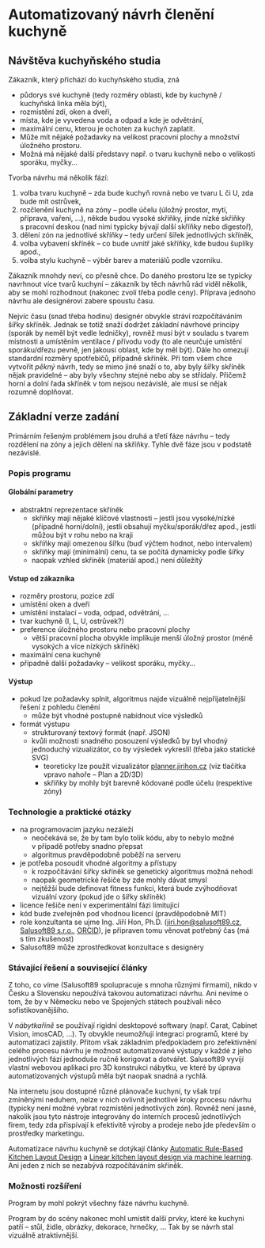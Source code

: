 # Automatizovaný návrh členění kuchyně

## Návštěva kuchyňského studia

Zákazník, který přichází do kuchyňského studia, zná

- půdorys své kuchyně (tedy rozměry oblasti, kde by kuchyně / kuchyňská linka měla být),
- rozmístění zdí, oken a dveří,
- místa, kde je vyvedena voda a odpad a kde je odvětrání,
- maximální cenu, kterou je ochoten za kuchyň zaplatit.
- Může mít nějaké požadavky na velikost pracovní plochy a množství úložného prostoru.
- Možná má nějaké další představy např. o tvaru kuchyně nebo o velikosti sporáku, myčky…

Tvorba návrhu má několik fází:

1. volba tvaru kuchyně – zda bude kuchyň rovná nebo ve tvaru L či U, zda bude mít ostrůvek,
2. rozčlenění kuchyně na zóny – podle účelu (úložný prostor, mytí, příprava, vaření, …), někde budou vysoké skříňky, jinde nízké skříňky s pracovní deskou (nad nimi typicky bývají další skříňky nebo digestoř),
3. dělení zón na jednotlivé skříňky – tedy určení šířek jednotlivých skříněk,
4. volba vybavení skříněk – co bude uvnitř jaké skříňky, kde budou šuplíky apod.,
5. volba stylu kuchyně – výběr barev a materiálů podle vzorníku.

Zákazník mnohdy neví, co přesně chce. Do daného prostoru lze se typicky navrhnout více tvarů kuchyní – zákazník by těch návrhů rád viděl několik, aby se mohl rozhodnout (nakonec zvolí třeba podle ceny). Příprava jednoho návrhu ale designérovi zabere spoustu času.

Nejvíc času (snad třeba hodinu) designér obvykle stráví rozpočítáváním šířky skříněk. Jednak se totiž snaží dodržet základní návrhové principy (sporák by neměl být vedle ledničky), rovněž musí být v souladu s tvarem místnosti a umístěním ventilace / přívodu vody (to ale neurčuje umístění sporáku/dřezu pevně, jen jakousi oblast, kde by měl být). Dále ho omezují standardní rozměry spotřebičů, případně skříněk. Při tom všem chce vytvořit *pěkný* návrh, tedy se mimo jiné snaží o to, aby byly šířky skříněk nějak pravidelné – aby byly všechny stejné nebo aby se střídaly. Přičemž horní a dolní řada skříněk v tom nejsou nezávislé, ale musí se nějak rozumně doplňovat.

## Základní verze zadání

Primárním řešeným problémem jsou druhá a třetí fáze návrhu – tedy rozdělení na zóny a jejich dělení na skříňky. Tyhle dvě fáze jsou v podstatě nezávislé.

### Popis programu

#### Globální parametry

- abstraktní reprezentace skříněk
	- skříňky mají nějaké klíčové vlastnosti – jestli jsou vysoké/nízké (případně horní/dolní), jestli obsahují myčku/sporák/dřez apod., jestli můžou být v rohu nebo na kraji
	- skříňky mají omezenou šířku (buď výčtem hodnot, nebo intervalem)
	- skříňky mají (minimální) cenu, ta se počítá dynamicky podle šířky
	- naopak vzhled skříněk (materiál apod.) není důležitý

#### Vstup od zákazníka

- rozměry prostoru, pozice zdí
- umístění oken a dveří
- umístění instalací – voda, odpad, odvětrání, …
- tvar kuchyně (I, L, U, ostrůvek?)
- preference úložného prostoru nebo pracovní plochy
	- větší pracovní plocha obvykle implikuje menší úložný prostor (méně vysokých a více nízkých skříněk)
- maximální cena kuchyně
- případně další požadavky – velikost sporáku, myčky…

#### Výstup

- pokud lze požadavky splnit, algoritmus najde vizuálně nejpřijatelnější řešení z pohledu členění
	- může být vhodné postupně nabídnout více výsledků
- formát výstupu
	- strukturovaný textový formát (např. JSON)
	- kvůli možnosti snadného posouzení výsledků by byl vhodný jednoduchý vizualizátor, co by výsledek vykreslil (třeba jako statické SVG)
		- teoreticky lze použít vizualizátor [planner.jirihon.cz](http://planner.jirihon.cz/) (viz tlačítka vpravo nahoře – Plan a 2D/3D)
		- skříňky by mohly být barevně kódované podle účelu (respektive zóny)

### Technologie a praktické otázky

- na programovacím jazyku nezáleží
	- neočekává se, že by tam bylo tolik kódu, aby to nebylo možné v případě potřeby snadno přepsat
	- algoritmus pravděpodobně poběží na serveru
- je potřeba posoudit vhodné algoritmy a přístupy
	- k rozpočítávání šířky skříněk se genetický algoritmus možná nehodí
	- naopak geometrické řešiče by zde mohly dávat smysl
	- nejtěžší bude definovat fitness funkci, která bude zvýhodňovat vizuální vzory (pokud jde o šířky skříněk)
- licence řešiče není v experimentální fázi limitující
- kód bude zveřejněn pod vhodnou licencí (pravděpodobně MIT)
- role konzultanta se ujme Ing. Jiří Hon, Ph.D. ([jiri.hon@salusoft89.cz](mailto:jiri.hon@salusoft89.cz), [Salusoft89 s.r.o.](http://www.salusoft89.cz/), [ORCID](https://orcid.org/0000-0002-3321-9629)), je připraven tomu věnovat potřebný čas (má s tím zkušenost)
- Salusoft89 může zprostředkovat konzultace s designéry

### Stávající řešení a související články

Z toho, co víme (Salusoft89 spolupracuje s mnoha různými firmami), nikdo v Česku a Slovensku nepoužívá takovou automatizaci návrhu. Ani nevíme o tom, že by v Německu nebo ve Spojených státech používali něco sofistikovanějšího.

V *nábytkařině* se používají rigidní desktopové softwary (např. Carat, Cabinet Vision, imosCAD, …). Ty obvykle neumožňují integraci programů, které by automatizaci zajistily. Přitom však základním předpokladem pro zefektivnění celého procesu návrhu je možnost automatizované výstupy v každé z jeho jednotlivých fází jednoduše ručně korigovat a dotvářet. Salusoft89 vyvíjí vlastní webovou aplikaci pro 3D konstrukci nábytku, ve které by úprava automatizovaných výstupů měla být naopak snadná a rychlá.

Na internetu jsou dostupné různé plánovače kuchyní, ty však trpí zmíněnými neduhem, nelze v nich ovlivnit jednotlivé kroky procesu návrhu (typicky není možné vybrat rozmístění jednotlivých zón). Rovněž není jasné, nakolik jsou tyto nástroje integrovány do interních procesů jednotlivých firem, tedy zda přispívají k efektivitě výroby a prodeje nebo jde především o prostředky marketingu.

Automatizace návrhu kuchyně se dotýkají články [Automatic Rule-Based Kitchen Layout Design](https://scholar.google.com/scholar_lookup?title=Automatic+Rule-Based+Kitchen+Layout+Design&author=Pejic+P&author=Mikic+M&author=Milovanovic+J&publication+year=2019) a [Linear kitchen layout design via machine learning](https://www.cambridge.org/core/journals/ai-edam/article/linear-kitchen-layout-design-via-machine-learning/04FD1D9B1D72A4355EB7C3B3B2578F4F). Ani jeden z nich se nezabývá rozpočítáváním skříněk.

### Možnosti rozšíření

Program by mohl pokrýt všechny fáze návrhu kuchyně.

Program by do scény nakonec mohl umístit další prvky, které ke kuchyni patří – stůl, židle, obrázky, dekorace, hrnečky, … Tak by se návrh stal vizuálně atraktivnější.
